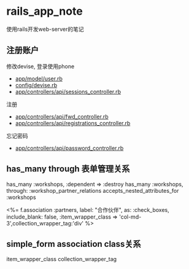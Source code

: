 # rails_app_note
使用rails开发web-server的笔记

## 注册账户
修改devise, 登录使用phone

- [app/model/user.rb](/app/model/user.rb)
- [config/devise.rb](/config/devise.rb)
- [app/controllers/api/sessions_controller.rb](/app/controllers/api/v1/sessions_controller.rb)

注册
- [app/controllers/api/fwd_controller.rb](/app/controllers/api/v1/fwd_controller.rb)
- [app/controllers/api/registrations_controller.rb](/app/controllers/api/v1/registrations_controller.rb)

忘记密码
- [app/controllers/api/password_controller.rb](/app/controllers/api/v1/password_controller.rb)

## has_many through 表单管理关系
  has_many :workshops, :dependent => :destroy
  has_many :workshops, through: :workshop_partner_relations
  accepts_nested_attributes_for :workshops

  <%= f.association :partners, label: "合作伙伴", as: :check_boxes, include_blank: false, :item_wrapper_class => 'col-md-3',collection_wrapper_tag:'div' %>

## simple_form association class关系
item_wrapper_class 
collection_wrapper_tag
